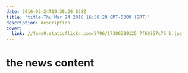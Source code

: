 ```yaml
---
date: 2016-03-24T19:38:28.628Z
title: 'title-Thu Mar 24 2016 16:38:28 GMT-0300 (BRT)'
description: description
cover:
  link: //farm9.staticflickr.com/8796/17306389125_7f60267c76_b.jpg
---
```

<h1>the news content</h1>
